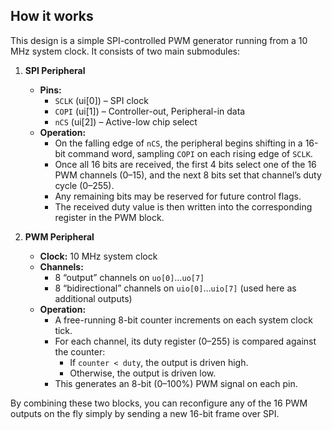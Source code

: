 <!---

This file is used to generate your project datasheet. Please fill in the information below and delete any unused
sections.

You can also include images in this folder and reference them in the markdown. Each image must be less than
512 kb in size, and the combined size of all images must be less than 1 MB.
-->

## How it works

This design is a simple SPI-controlled PWM generator running from a 10 MHz system clock. It consists of two main submodules:

1. **SPI Peripheral**  
   - **Pins:**  
     - `SCLK` (ui[0]) – SPI clock  
     - `COPI` (ui[1]) – Controller-out, Peripheral-in data  
     - `nCS`  (ui[2]) – Active-low chip select  
   - **Operation:**  
     - On the falling edge of `nCS`, the peripheral begins shifting in a 16-bit command word, sampling `COPI` on each rising edge of `SCLK`.  
     - Once all 16 bits are received, the first 4 bits select one of the 16 PWM channels (0–15), and the next 8 bits set that channel’s duty cycle (0–255).  
     - Any remaining bits may be reserved for future control flags.  
     - The received duty value is then written into the corresponding register in the PWM block.

2. **PWM Peripheral**  
   - **Clock:** 10 MHz system clock  
   - **Channels:**  
     - 8 “output” channels on `uo[0]`…`uo[7]`  
     - 8 “bidirectional” channels on `uio[0]`…`uio[7]` (used here as additional outputs)  
   - **Operation:**  
     - A free-running 8-bit counter increments on each system clock tick.  
     - For each channel, its duty register (0–255) is compared against the counter:  
       - If `counter < duty`, the output is driven high.  
       - Otherwise, the output is driven low.  
     - This generates an 8-bit (0–100%) PWM signal on each pin.

By combining these two blocks, you can reconfigure any of the 16 PWM outputs on the fly simply by sending a new 16-bit frame over SPI.  


